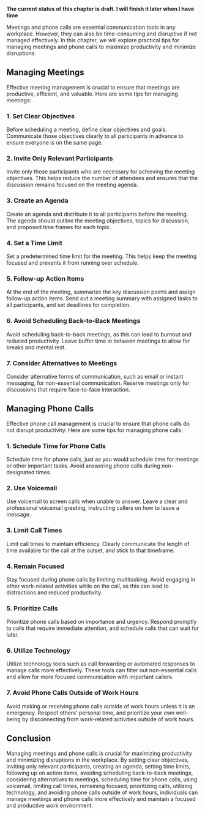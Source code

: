 **The current status of this chapter is draft. I will finish it later when I have time**

Meetings and phone calls are essential communication tools in any workplace. However, they can also be time-consuming and disruptive if not managed effectively. In this chapter, we will explore practical tips for managing meetings and phone calls to maximize productivity and minimize disruptions.

Managing Meetings
-----------------

Effective meeting management is crucial to ensure that meetings are productive, efficient, and valuable. Here are some tips for managing meetings:

### 1. Set Clear Objectives

Before scheduling a meeting, define clear objectives and goals. Communicate those objectives clearly to all participants in advance to ensure everyone is on the same page.

### 2. Invite Only Relevant Participants

Invite only those participants who are necessary for achieving the meeting objectives. This helps reduce the number of attendees and ensures that the discussion remains focused on the meeting agenda.

### 3. Create an Agenda

Create an agenda and distribute it to all participants before the meeting. The agenda should outline the meeting objectives, topics for discussion, and proposed time frames for each topic.

### 4. Set a Time Limit

Set a predetermined time limit for the meeting. This helps keep the meeting focused and prevents it from running over schedule.

### 5. Follow-up Action Items

At the end of the meeting, summarize the key discussion points and assign follow-up action items. Send out a meeting summary with assigned tasks to all participants, and set deadlines for completion.

### 6. Avoid Scheduling Back-to-Back Meetings

Avoid scheduling back-to-back meetings, as this can lead to burnout and reduced productivity. Leave buffer time in between meetings to allow for breaks and mental rest.

### 7. Consider Alternatives to Meetings

Consider alternative forms of communication, such as email or instant messaging, for non-essential communication. Reserve meetings only for discussions that require face-to-face interaction.

Managing Phone Calls
--------------------

Effective phone call management is crucial to ensure that phone calls do not disrupt productivity. Here are some tips for managing phone calls:

### 1. Schedule Time for Phone Calls

Schedule time for phone calls, just as you would schedule time for meetings or other important tasks. Avoid answering phone calls during non-designated times.

### 2. Use Voicemail

Use voicemail to screen calls when unable to answer. Leave a clear and professional voicemail greeting, instructing callers on how to leave a message.

### 3. Limit Call Times

Limit call times to maintain efficiency. Clearly communicate the length of time available for the call at the outset, and stick to that timeframe.

### 4. Remain Focused

Stay focused during phone calls by limiting multitasking. Avoid engaging in other work-related activities while on the call, as this can lead to distractions and reduced productivity.

### 5. Prioritize Calls

Prioritize phone calls based on importance and urgency. Respond promptly to calls that require immediate attention, and schedule calls that can wait for later.

### 6. Utilize Technology

Utilize technology tools such as call forwarding or automated responses to manage calls more effectively. These tools can filter out non-essential calls and allow for more focused communication with important callers.

### 7. Avoid Phone Calls Outside of Work Hours

Avoid making or receiving phone calls outside of work hours unless it is an emergency. Respect others' personal time, and prioritize your own well-being by disconnecting from work-related activities outside of work hours.

Conclusion
----------

Managing meetings and phone calls is crucial for maximizing productivity and minimizing disruptions in the workplace. By setting clear objectives, inviting only relevant participants, creating an agenda, setting time limits, following up on action items, avoiding scheduling back-to-back meetings, considering alternatives to meetings, scheduling time for phone calls, using voicemail, limiting call times, remaining focused, prioritizing calls, utilizing technology, and avoiding phone calls outside of work hours, individuals can manage meetings and phone calls more effectively and maintain a focused and productive work environment.
